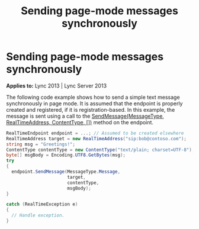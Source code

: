 ﻿---
title: Sending page-mode messages synchronously
TOCTitle: Sending page-mode messages synchronously
ms:assetid: 3d111eb4-69d6-4061-ae12-3d32baf6b67d
ms:mtpsurl: https://msdn.microsoft.com/library/Dn466061(v=office.15)
ms:contentKeyID: 57103055
ms.date: 07/25/2014
mtps_version: v=office.15
dev_langs:
- csharp
---

# Sending page-mode messages synchronously


**Applies to:** Lync 2013 | Lync Server 2013

The following code example shows how to send a simple text message synchronously in page mode. It is assumed that the endpoint is properly created and registered, if it is registration-based. In this example, the message is sent using a call to the [SendMessage(MessageType, RealTimeAddress, ContentType, \[\])](https://msdn.microsoft.com/library/hh349067\(v=office.15\)) method on the endpoint.

```csharp
RealTimeEndpoint endpoint = ...; // Assumed to be created elsewhere
RealTimeAddress target = new RealTimeAddress("sip:bob@contoso.com");
string msg = "Greetings!";
ContentType contentType = new ContentType("text/plain; charset=UTF-8");
byte[] msgBody = Encoding.UTF8.GetBytes(msg);
try
{
  endpoint.SendMessage(MessageType.Message,
                       target,
                       contentType,
                       msgBody);
}

catch (RealTimeException e)
{
  // Handle exception.
}
```

